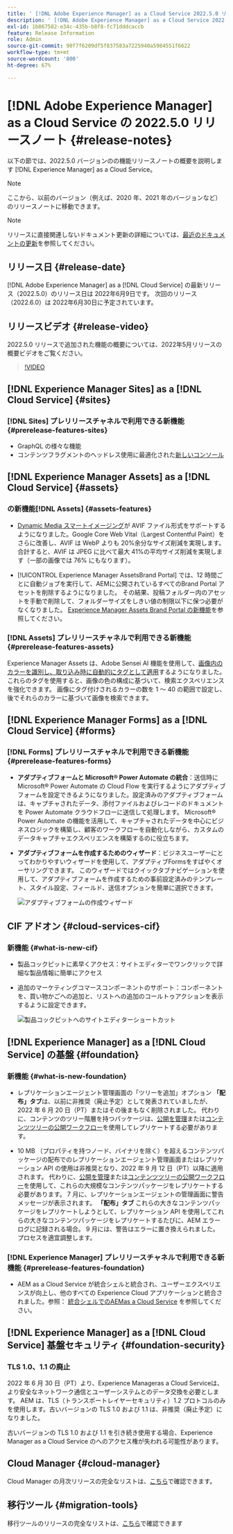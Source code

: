 ```yaml
---
title: ' [!DNL Adobe Experience Manager] as a Cloud Service 2022.5.0 リリースのリリースノート。'
description: ' [!DNL Adobe Experience Manager] as a Cloud Service 2022.5.0 リリースのリリースノート。'
exl-id: 1b867582-e34c-435b-b8f8-fc71dddcaccb
feature: Release Information
role: Admin
source-git-commit: 90f7f6209df5f837583a7225940a5984551f6622
workflow-type: tm+mt
source-wordcount: '800'
ht-degree: 67%

---
```


# [!DNL Adobe Experience Manager] as a Cloud Service の 2022.5.0 リリースノート {#release-notes}

以下の節では、2022.5.0 バージョンのの機能リリースノートの概要を説明します [!DNL Experience Manager] as a Cloud Service。

>[!NOTE]
>
>ここから、以前のバージョン（例えば、2020 年、2021 年のバージョンなど）のリリースノートに移動できます。

>[!NOTE]
>
>リリースに直接関連しないドキュメント更新の詳細については、[最近のドキュメントの更新](https://experienceleague.adobe.com/docs/experience-manager-release-information/aem-release-updates/doc-updates/documentation-updates.html?lang=ja)を参照してください。

## リリース日 {#release-date}

[!DNL Adobe Experience Manager] as a [!DNL Cloud Service] の最新リリース（2022.5.0）のリリース日は 2022年6月9日です。
次回のリリース（2022.6.0）は 2022年6月30日に予定されています。

## リリースビデオ {#release-video}

2022.5.0 リリースで追加された機能の概要については、2022年5月リリースの概要ビデオをご覧ください。

>[!VIDEO](https://video.tv.adobe.com/v/343321/?quality=12)

## [!DNL Experience Manager Sites] as a [!DNL Cloud Service] {#sites}

### [!DNL Sites] プレリリースチャネルで利用できる新機能 {#prerelease-features-sites}

* GraphQL の様々な機能
* コンテンツフラグメントのヘッドレス使用に最適化された[新しいコンソール](/help/sites-cloud/administering/content-fragments/managing.md#content-fragments-console)

## [!DNL Experience Manager Assets] as a [!DNL Cloud Service] {#assets}

### の新機能[!DNL Assets] {#assets-features}

* [Dynamic Media スマートイメージング](https://medium.com/adobetech/one-solution-fits-all-smart-imaging-with-aem-dynamic-media-be690b62df9f)が AVIF ファイル形式をサポートするようになりました。Google Core Web Vital（Largest Contentful Paint）をさらに改善し、AVIF は WebP よりも 20%余分なサイズ削減を実現します。合計すると、AVIF は JPEG に比べて最大 41%の平均サイズ削減を実現します（一部の画像では 76% にもなります）。

* [!UICONTROL Experience Manager AssetsBrand Portal] では、12 時間ごとに自動ジョブを実行して、AEMに公開されているすべてのBrand Portal アセットを削除するようになりました。 その結果、投稿フォルダー内のアセットを手動で削除して、フォルダーサイズをしきい値の制限以下に保つ必要がなくなりました。 [Experience Manager Assets Brand Portal の新機能](https://experienceleague.adobe.com/docs/experience-manager-brand-portal/using/introduction/whats-new.html?lang=ja)を参照してください。

### [!DNL Assets] プレリリースチャネルで利用できる新機能 {#prerelease-features-assets}

Experience Manager Assets は、Adobe Sensei AI 機能を使用して、[画像内のカラーを識別し、取り込み時に自動的にタグとして適用](/help/assets/color-tag-images.md)するようになりました。これらのタグを使用すると、画像の色の構成に基づいて、検索エクスペリエンスを強化できます。 画像にタグ付けされるカラーの数を 1 ～ 40 の範囲で設定し、後でそれらのカラーに基づいて画像を検索できます。


## [!DNL Experience Manager Forms] as a [!DNL Cloud Service] {#forms}

### [!DNL Forms] プレリリースチャネルで利用できる新機能 {#prerelease-features-forms}

* **アダプティブフォームと Microsoft® Power Automate の統合**：送信時に Microsoft® Power Automate の Cloud Flow を実行するようにアダプティブフォームを設定できるようになりました。設定済みのアダプティブフォームは、キャプチャされたデータ、添付ファイルおよびレコードのドキュメントを Power Automate クラウドフローに送信して処理します。 Microsoft® Power Automate の機能を活用して、キャプチャされたデータを中心にビジネスロジックを構築し、顧客のワークフローを自動化しながら、カスタムのデータキャプチャエクスペリエンスを構築するのに役立ちます。

* **アダプティブフォームを作成するためのウィザード**：ビジネスユーザーにとってわかりやすいウィザードを使用して、アダプティブFormsをすばやくオーサリングできます。 このウィザードではクイックタブナビゲーションを使用して、アダプティブフォームを作成するための事前設定済みのテンプレート、スタイル設定、フィールド、送信オプションを簡単に選択できます。

  ![アダプティブフォームの作成ウィザード](/help/release-notes/assets/wizard.png)

## CIF アドオン {#cloud-services-cif}

### 新機能 {#what-is-new-cif}

* 製品コックピットに素早くアクセス：サイトエディターでワンクリックで詳細な製品情報に簡単にアクセス

<!-- Image was not found during PR validation despite correct path   ![Enable wantlist](/help/assets/CIF/enable-wishlist.png) -->

* 追加のマーケティングコマースコンポーネントのサポート：コンポーネントを、買い物かごへの追加と、リストへの追加のコールトゥアクションを表示するように設定できます。

  ![製品コックピットへのサイトエディターショートカット](/help/assets/CIF/sites-editor-shortcut-to-cockpit.png)


## [!DNL Experience Manager] as a [!DNL Cloud Service] の基盤 {#foundation}

### 新機能 {#what-is-new-foundation}

* レプリケーションエージェント管理画面の「ツリーを追加」オプション **「配布」タブ**&#x200B;は、以前に非推奨（廃止予定）として発表されていましたが、2022 年 6 月 20 日（PT）またはその後まもなく削除されました。 代わりに、コンテンツのツリー階層を持つパッケージは、[公開を管理](/help/operations/replication.md#manage-publication)または[コンテンツツリーの公開ワークフロー](/help/operations/replication.md#publish-content-tree-workflow)を使用してレプリケートする必要があります。

* 10 MB （プロパティを持つノード、バイナリを除く）を超えるコンテンツパッケージの配布でのレプリケーションエージェント管理画面またはレプリケーション API の使用は非推奨となり、2022 年 9 月 12 日（PT）以降に適用されます。 代わりに、[公開を管理](/help/operations/replication.md#manage-publication)または[コンテンツツリーの公開ワークフロー](/help/operations/replication.md#publish-content-tree-workflow)を使用して、これらの大規模なコンテンツパッケージをレプリケートする必要があります。 7 月に、レプリケーションエージェントの管理画面に警告メッセージが表示されます。 **「配布」タブ** これらの大きなコンテンツパッケージをレプリケートしようとして、レプリケーション API を使用してこれらの大きなコンテンツパッケージをレプリケートするたびに、AEM エラーログに記録される場合。 9 月には、警告はエラーに置き換えられました。 プロセスを適宜調整します。

### [!DNL Experience Manager] プレリリースチャネルで利用できる新機能 {#prerelease-features-foundation}

* AEM as a Cloud Service が統合シェルと統合され、ユーザーエクスペリエンスが向上し、他のすべての Experience Cloud アプリケーションと統合されました。参照： [統合シェルでのAEMas a Cloud Service](/help/overview/aem-cloud-service-on-unified-shell.md) を参照してください。

## [!DNL Experience Manager] as a [!DNL Cloud Service] 基盤セキュリティ {#foundation-security}

### TLS 1.0、1.1 の廃止

2022 年 6 月 30 日（PT）より、Experience Manageras a Cloud Serviceは、より安全なネットワーク通信とユーザーシステムとのデータ交換を必要とします。 AEM は、TLS（トランスポートレイヤーセキュリティ）1.2 プロトコルのみを使用します。古いバージョンの TLS 1.0 および 1.1 は、非推奨（廃止予定）になりました。

古いバージョンの TLS 1.0 および 1.1 を引き続き使用する場合、Experience Manager as a Cloud Service のへのアクセス権が失われる可能性があります。

## Cloud Manager {#cloud-manager}

Cloud Manager の月次リリースの完全なリストは、[こちら](/help/implementing/cloud-manager/release-notes/current.md)で確認できます。

## 移行ツール {#migration-tools}

移行ツールのリリースの完全なリストは、[こちら](/help/journey-migration/release-notes/release-notes-migration-tools-current.md)で確認できます
